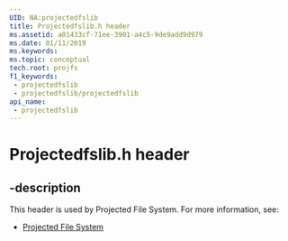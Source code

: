 ```yaml
---
UID: NA:projectedfslib
title: Projectedfslib.h header
ms.assetid: a01433cf-71ee-3901-a4c5-9de9add9d979
ms.date: 01/11/2019
ms.keywords: 
ms.topic: conceptual
tech.root: projfs
f1_keywords:
 - projectedfslib
 - projectedfslib/projectedfslib
api_name:
 - projectedfslib
---
```


# Projectedfslib.h header


## -description

This header is used by Projected File System. For more information, see:

- [Projected File System](../_projfs/index.md)

